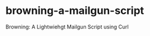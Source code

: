 browning-a-mailgun-script
=========================

Browning: A Lightwiehgt Mailgun Script using Curl
